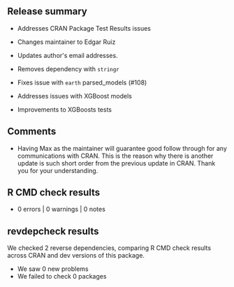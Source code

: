 ## Release summary

- Addresses CRAN Package Test Results issues

- Changes maintainer to Edgar Ruiz

- Updates author's email addresses.

- Removes dependency with `stringr`

- Fixes issue with `earth` parsed_models (#108)

- Addresses issues with XGBoost models

- Improvements to XGBoosts tests

## Comments

* Having Max as the maintainer will guarantee good follow through for any communications with CRAN.  This is the reason why there is another update is such short order from the previous update in CRAN.  Thank you for your understanding.

## R CMD check results

* 0 errors | 0 warnings | 0 notes

## revdepcheck results

We checked 2 reverse dependencies, comparing R CMD check results across CRAN and dev versions of this package.

 * We saw 0 new problems
 * We failed to check 0 packages
